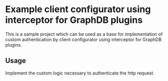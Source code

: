 # Example client configurator using interceptor for GraphDB plugins

This is a sample project which can be used as a base for implementation of custom authentication 
by client configurator using interceptor for GraphDB plugins.

## Usage

Implement the custom logic necessary to authenticate the http request.